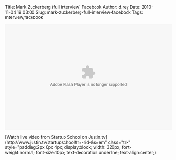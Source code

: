 Title: Mark Zuckerberg (full interview) Facebook
Author: d.rey
Date: 2010-11-04 19:03:00
Slug: mark-zuckerberg-full-interview-facebook
Tags: interview,facebook

<object type="application/x-shockwave-flash" height="350" width="550" id="clip_embed_player_flash" data="http://www.justin.tv/widgets/archive_embed_player.swf" bgcolor="#000000"><param name="movie" value="http://www.justin.tv/widgets/archive_embed_player.swf" /><param name="allowScriptAccess" value="always" /><param name="allowNetworking" value="all" /><param name="allowFullScreen" value="true" /><param name="flashvars" value="auto_play=false&start_volume=25&title=Mark Zuckerberg (full interview) Facebook&channel=startupschool&archive_id=272178321" /></object>

[Watch live video from Startup School on Justin.tv](http://www.justin.tv/startupschool#r=-rid-&s=em" class="trk" style="padding:2px 0px 4px; display:block; width: 320px; font-weight:normal; font-size:10px; text-decoration:underline; text-align:center;)
